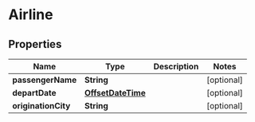
# Airline

## Properties
Name | Type | Description | Notes
------------ | ------------- | ------------- | -------------
**passengerName** | **String** |  |  [optional]
**departDate** | [**OffsetDateTime**](OffsetDateTime.md) |  |  [optional]
**originationCity** | **String** |  |  [optional]



